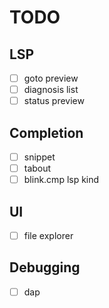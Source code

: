 # TODO


## LSP

- [ ] goto preview
- [ ] diagnosis list
- [ ] status preview

## Completion

- [ ] snippet
- [ ] tabout
- [ ] blink.cmp lsp kind

## UI

- [ ] file explorer

## Debugging

- [ ] dap

